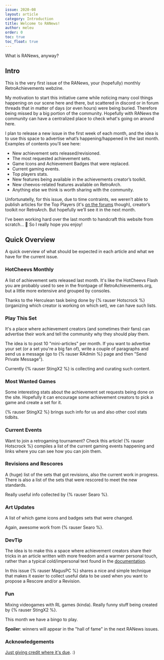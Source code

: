```yaml
---
issue: 2020-08
layout: article
category: Introduction
title: Welcome to RANews!
author: meleu
order: 0
toc: true
toc_float: true
---
```


What is RANews, anyway?

## Intro

This is the very first issue of the RANews, your (hopefully) monthly RetroAchievements webzine.

My motivation to start this initiative came while noticing many cool things happening on our scene here and there, but scattered in discord or in forum threads that in matter of days (or even hours) were being buried. Therefore being missed by a big portion of the community. Hopefully with RANews the community can have a centralized place to check what's going on around here.

I plan to release a new issue in the first week of each month, and the idea is to use this space to advertise what’s happening/happened in the last month. Examples of contents you'll see here:

- New achievement sets released/revisioned.
- The most requested achievement sets.
- Game Icons and Achievement Badges that were replaced.
- Current gaming events.
- Top players stats.
- New features being available in the achievements creator’s toolkit.
- New cheevos-related features available on RetroArch.
- Anything else we think is worth sharing with the community.

Unfortunatelly, for this issue, due to time contraints, we weren’t able to publish articles for the Top Players (it's [on the forums](http://retroachievements.org/viewtopic.php?t=11179) though), creator’s toolkit nor RetroArch. But hopefully we’ll see it in the next month.

I’ve been working hard over the last month to handcraft this website from scratch… 🥵 So I really hope you enjoy!



## Quick Overview

A quick overview of what should be expected in each article and what we have for the current issue.


### HotCheevs Monthly

A list of achievement sets released last month. It's like the HotCheevs Flash you are probably used to see in the frontpage of RetroAchievements.org, but a little more extensive and grouped by consoles.

Thanks to the Herculean task being done by {% rauser Hotscrock %} (organizing which creator is working on which set), we can have such lists.


### Play This Set

It's a place where achievement creators (and sometimes their fans) can advertise their work and tell the community why they should play them.

The idea is to post 10 "mini-articles" per month. If you want to advertise your set (or a set you're a big fan of), write a couple of paragraphs and send us a message (go to {% rauser RAdmin %} page and then "Send Private Message").

Currently {% rauser StingX2 %} is collecting and curating such content.


### Most Wanted Games

Some interesting stats about the achievement set requests being done on the site.
Hopefully it can encourage some achievement creators to pick a game and create a
set for it.

{% rauser StingX2 %} brings such info for us and also other cool stats tidbits.


### Current Events

Want to join a retrogaming tournament? Check this article! {% rauser Hotscrock %} compiles a list of the current gaming events happening and links where you can see how you can join them.


### Revisions and Rescores

A (huge) list of the sets that got revisions, also the current work in progress.
There is also a list of the sets that were rescored to meet the new standards.

Really useful info collected by {% rauser Searo %}.


### Art Updates

A list of which game icons and badges sets that were changed.

Again, awesome work from {% rauser Searo %}.


### DevTip

The idea is to make this a space where achievement creators share their tricks in an article written with more freedom and a warmer personal touch, rather than a typical cold/impersonal text found in the [documentation](https://docs.retroachievements.org).

In this issue {% rauser MagusPC %} shares a nice and simple technique that makes it easier to collect useful data to be used when you want to propose a Rescore and/or a Revision.


### Fun

Mixing videogames with RL games (kinda). Really funny stuff being created by
{% rauser StingX2 %}.

This month we have a bingo to play.

**Spoiler**: winners will appear in the "hall of fame" in the next RANews issues.


### Acknowledgements

[Just giving credit where it's due](acknowledgements). :)
